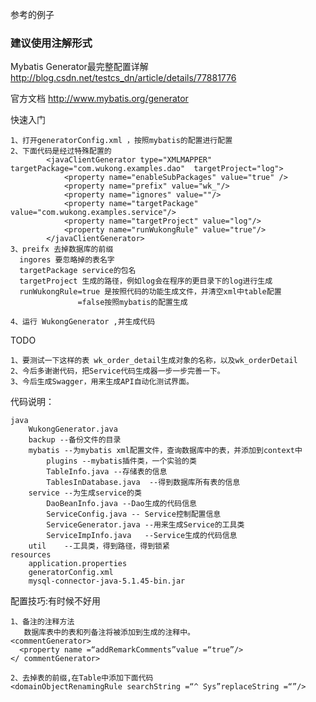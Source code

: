 
参考的例子


### 建议使用注解形式


Mybatis Generator最完整配置详解
http://blog.csdn.net/testcs_dn/article/details/77881776

官方文档
http://www.mybatis.org/generator


快速入门

    1、打开generatorConfig.xml ，按照mybatis的配置进行配置
    2、下面代码是经过特殊配置的
            <javaClientGenerator type="XMLMAPPER" targetPackage="com.wukong.examples.dao"  targetProject="log">
                <property name="enableSubPackages" value="true" />
                <property name="prefix" value="wk_"/>
                <property name="ignores" value=""/>
                <property name="targetPackage" value="com.wukong.examples.service"/>
                <property name="targetProject" value="log"/>
                <property name="runWukongRule" value="true"/>
            </javaClientGenerator>
    3、preifx 去掉数据库的前缀
      ingores 要忽略掉的表名字
      targetPackage service的包名
      targetProject 生成的路径，例如log会在程序的更目录下的log进行生成
      runWukongRule=true 是按照代码的功能生成文件，并清空xml中table配置
                   =false按照mybatis的配置生成
                   
    4、运行 WukongGenerator ,并生成代码              


TODO

    1、要测试一下这样的表 wk_order_detail生成对象的名称，以及wk_orderDetail
    2、今后多谢谢代码，把Service代码生成器一步一步完善一下。
    3、今后生成Swagger，用来生成API自动化测试界面。


代码说明：

    java
        WukongGenerator.java
        backup --备份文件的目录
        mybatis --为mybatis xml配置文件，查询数据库中的表，并添加到context中
            plugins --mybatis插件类，一个实验的类
            TableInfo.java --存储表的信息
            TablesInDatabase.java  --得到数据库所有表的信息
        service --为生成service的类
            DaoBeanInfo.java --Dao生成的代码信息
            ServiceConfig.java -- Service控制配置信息
            ServiceGenerator.java --用来生成Service的工具类
            ServiceImpInfo.java   --Service生成的代码信息
        util    --工具类，得到路径，得到锁紧
    resources
        application.properties
        generatorConfig.xml
        mysql-connector-java-5.1.45-bin.jar    

 
   
    
配置技巧:有时候不好用
   
    1、备注的注释方法
       数据库表中的表和列备注将被添加到生成的注释中。
    <commentGenerator>
      <property name =“addRemarkComments”value =“true”/>
    </ commentGenerator>
    
    2、去掉表的前缀,在Table中添加下面代码
    <domainObjectRenamingRule searchString =“^ Sys”replaceString =“”/>
    